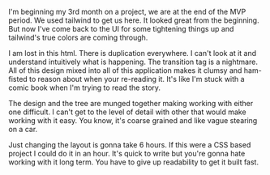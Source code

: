 

I'm beginning my 3rd month on a project, we are at the end of the MVP period. We used tailwind to get us here. It looked great from the beginning. But now I've come back to the UI for some tightening things up and tailwind's true colors are coming through.

I am lost in this html. There is duplication everywhere. I can't look at it and understand intuitively what is happening. The transition tag is a nightmare. All of this design mixed into all of this application makes it clumsy and ham-fisted to reason about when your re-reading it. It's like I'm stuck with a comic book when I'm trying to read the story.

The design and the tree are munged together making working with either one difficult. I can't get to the level of detail with other that would make working with it easy. You know, it's coarse grained and like vague stearing on a car.

Just changing the layout is gonna take 6 hours. If this were a CSS based project I could do it in an hour. It's quick to write but you're gonna hate working with it long term. You have to give up readability to get it built fast.
